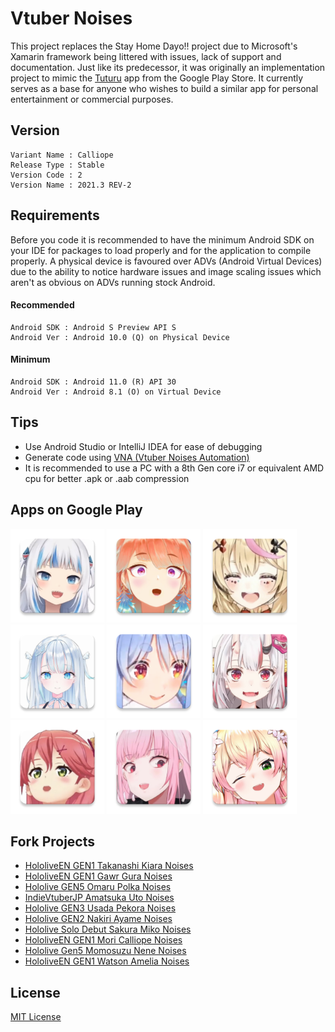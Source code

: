 # Vtuber Noises
This project replaces the Stay Home Dayo!! project due to Microsoft's Xamarin framework being littered with issues, lack of support and documentation. Just like its predecessor, it was originally an implementation project to mimic the <a href="https://play.google.com/store/apps/details?id=com.VizegrafIndie.Tuturu&hl=en_SG&gl=US">Tuturu</a> app from the Google Play Store. It currently serves as a base for anyone who wishes to build a similar app for personal entertainment or commercial purposes.

## Version  
~~~
Variant Name : Calliope
Release Type : Stable
Version Code : 2
Version Name : 2021.3 REV-2
~~~

## Requirements
Before you code it is recommended to have the minimum Android SDK on your IDE for packages to load properly and for the application to compile properly. A physical device is favoured over ADVs (Android Virtual Devices) due to the ability to notice hardware issues and image scaling issues which aren't as obvious on ADVs running stock Android.

#### Recommended
~~~
Android SDK : Android S Preview API S
Android Ver : Android 10.0 (Q) on Physical Device
~~~
#### Minimum
~~~
Android SDK : Android 11.0 (R) API 30
Android Ver : Android 8.1 (O) on Virtual Device
~~~

## Tips
* Use Android Studio or IntelliJ IDEA for ease of debugging
* Generate code using <a href="https://github.com/YuzuMin/VtuberNoisesAutomation/releases/download/1/VNA.zip">VNA (Vtuber Noises Automation)</a>
* It is recommended to use a PC with a 8th Gen core i7 or equivalent AMD cpu for better .apk or .aab compression

## Apps on Google Play
[<img src="Assets/gura.png"
alt="Gura Noises"
height="150">](https://play.google.com/store/apps/details?id=com.yuzumin.guranoises)
[<img src="Assets/kiara.png"
alt="Kiara Noises"
height="150">](https://play.google.com/store/apps/details?id=com.yuzumin.kiaranoise)
[<img src="Assets/polka.png"
alt="Polka Noises"
height="150">](https://play.google.com/store/apps/details?id=com.yuzumin.polkanoises)
[<img src="Assets/uto.png"
alt="Uto Noises"
height="150">](https://play.google.com/store/apps/details?id=com.yuzumin.utonoises)
[<img src="Assets/pekora.png"
alt="Pekora Noises"
height="150">](https://play.google.com/store/apps/details?id=com.yuzumin.pekoranoises)
[<img src="Assets/ayame.png"
alt="Ayame Noises"
height="150">](https://play.google.com/store/apps/details?id=com.yuzumin.ayamenoises)
[<img src="Assets/miko.png"
alt="Miko Noises"
height="150">](https://play.google.com/store/apps/details?id=com.yuzumin.mikonoises)
[<img src="Assets/calliope.png"
alt="Calliope Noises"
height="150">](https://play.google.com/store/apps/details?id=com.yuzumin.calliopenoises)
[<img src="Assets/nene.png"
alt="Nene Noises"
height="150">](https://play.google.com/store/apps/details?id=com.yuzumin.nenenoises)

## Fork Projects
* <a href="https://github.com/YuzuMin/HololiveEN-GEN1-Takanashi-Kiara-Noises">HololiveEN GEN1 Takanashi Kiara Noises</a>
* <a href="https://github.com/YuzuMin/HololiveEN-GEN1-Gawr-Gura-Noises">HololiveEN GEN1 Gawr Gura Noises</a>
* <a href="https://github.com/YuzuMin/Hololive-GEN5-Omaru-Polka-Noises">Hololive GEN5 Omaru Polka Noises</a>
* <a href="https://github.com/YuzuMin/IndieVtuberJP-Amatsuka-Uto-Noises">IndieVtuberJP Amatsuka Uto Noises</a>
* <a href="https://github.com/YuzuMin/Hololive-GEN3-Usada-Pekora-Noises">Hololive GEN3 Usada Pekora Noises</a>
* <a href="https://github.com/YuzuMin/Hololive-GEN2-Nakiri-Ayame">Hololive GEN2 Nakiri Ayame Noises</a>
* <a href="https://github.com/YuzuMin/Hololive-Solo-Debut-Sakura-Miko-Noises">Hololive Solo Debut Sakura Miko Noises</a>
* <a href="https://github.com/YuzuMin/HololiveEN-GEN1-Mori-Calliope-Noises-">HololiveEN GEN1 Mori Calliope Noises</a>
* <a href="https://github.com/YuzuMin/Hololive-Gen5-Momosuzu-Nene-Noises">Hololive Gen5 Momosuzu Nene Noises</a>
* <a href="https://github.com/YuzuMin/HololiveEN-GEN1-Watson-Amelia-Noises">HololiveEN GEN1 Watson Amelia Noises</a>

## License  
<a href="LICENSE">MIT License</a>
